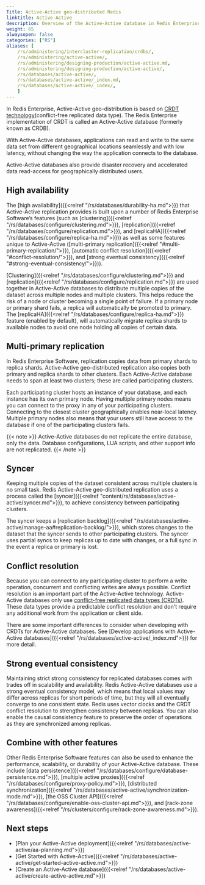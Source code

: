 ```yaml
---
Title: Active-Active geo-distributed Redis
linktitle: Active-Active 
description: Overview of the Active-Active database in Redis Enterprise Software
weight: 65
alwaysopen: false
categories: ["RS"]
aliases: [
    /rs/administering/intercluster-replication/crdbs/,
    /rs/administering/active-active/,
    /rs/administering/designing-production/active-active.md,
    /rs/administering/designing-production/active-active/,
    /rs/databases/active-active/,
    /rs/databases/active-active/_index.md,
    /rs/databases/active-active/_index/,
    ]
---
```


In Redis Enterprise, Active-Active geo-distribution is based on [CRDT technology](https://en.wikipedia.org/wiki/Conflict-free_replicated_data_type)(conflict-free replicated data type).
The Redis Enterprise implementation of CRDT is called an Active-Active database (formerly known as CRDB).

With Active-Active databases, applications can read and write to the same data set from different geographical locations seamlessly and with low latency, without changing the way the application connects to the database.

Active-Active databases also provide disaster recovery and accelerated data read-access for geographically distributed users.

## High availability

The [high availability]({{<relref "/rs/databases/durability-ha.md">}}) that Active-Active replication provides is built upon a number of Redis Enterprise Software’s features (such as [clustering]({{<relref "/rs/databases/configure/clustering.md">}}), [replication]({{<relref "/rs/databases/configure/replication.md">}}), and [replicaHA]({{<relref "/rs/databases/configure/replica-ha.md">}})) as well as some features unique to Active-Active ([multi-primary replication]({{<relref "#multi-primary-replication/">}}), [automatic conflict resolution]({{<relref "#conflict-resolution/">}}), and [strong eventual consistency]({{<relref "#strong-eventual-consistency/">}})).

[Clustering]({{<relref "/rs/databases/configure/clustering.md">}}) and [replication]({{<relref "/rs/databases/configure/replication.md">}}) are used together in Active-Active databases to distribute multiple copies of the dataset across multiple nodes and multiple clusters. This helps reduce the risk of a node or cluster becoming a single point of failure. If a primary node or primary shard fails, a replica will automatically be promoted to primary. The [replicaHA]({{<relref "/rs/databases/configure/replica-ha.md">}}) feature (enabled by default), will automatically migrate replica shards to available nodes to avoid one node holding all copies of certain data.

## Multi-primary replication 

In Redis Enterprise Software, replication copies data from primary shards to replica shards. Active-Active geo-distributed replication also copies both primary and replica shards to other clusters. Each Active-Active database needs to span at least two clusters; these are called participating clusters.

Each participating cluster hosts an instance of your database, and each instance has its own primary node. Having multiple primary nodes means you can connect to the proxy in any of your participating clusters. Connecting to the closest cluster geographically enables near-local latency. Multiple primary nodes also means that your users still have access to the database if one of the participating clusters fails.

{{< note >}}
Active-Active databases do not replicate the entire database, only the data.
Database configurations, LUA scripts, and other support info are not replicated.
{{< /note >}}

## Syncer

Keeping multiple copies of the dataset consistent across multiple clusters is no small task. Redis Active-Active geo-distributed replication uses a process called the [syncer]({{<relref "content/rs/databases/active-active/syncer.md">}}), to achieve consistency between participating clusters.

The syncer keeps a [replication backlog]({{<relref "/rs/databases/active-active/manage-aa#replication-backlog/">}}), which stores changes to the dataset that the syncer sends to other participating clusters. The syncer uses partial syncs to keep replicas up to date with changes, or a full sync in the event a replica or primary is lost.

## Conflict resolution

Because you can connect to any participating cluster to perform a write operation, concurrent and conflicting writes are always possible. Conflict resolution is an important part of the Active-Active technology. Active-Active databases only use [conflict-free replicated data types (CRDTs)](https://en.wikipedia.org/wiki/Conflict-free_replicated_data_type). These data types provide a predictable conflict resolution and don't require any additional work from the application or client side.

There are some important differences to consider when developing with CRDTs for Active-Active databases. See [Develop applications with Active-Active databases]({{<relref "/rs/databases/active-active/_index.md">}}) for more detail.

## Strong eventual consistency

Maintaining strict strong consistency for replicated databases comes with trades off in scalability and availability. Redis Active-Active databases use a strong eventual consistency model, which means that local values may differ across replicas for short periods of time, but they will all eventually converge to one consistent state. Redis uses vector clocks and the CRDT conflict resolution to strengthen consistency between replicas. You can also enable the causal consistency feature to preserve the order of operations as they are synchronized among replicas.

## Combine with other features

Other Redis Enterprise Software features can also be used to enhance the performance, scalability, or durability of your Active-Active database. These include [data persistence]({{<relref "/rs/databases/configure/database-persistence.md">}}), [multiple active proxies]({{<relref "/rs/databases/configure/proxy-policy.md">}}), [distributed synchronization]({{<relref "/rs/databases/active-active/synchronization-mode.md">}}), [the OSS Cluster API]({{<relref "/rs/databases/configure/enable-oss-cluster-api.md">}}), and [rack-zone awareness]({{<relref "/rs/clusters/configure/rack-zone-awareness.md">}}).

## Next steps

- [Plan your Active-Active deployment]({{<relref "/rs/databases/active-active/aa-planning.md">}})
- [Get Started with Active-Active]({{<relref "/rs/databases/active-active/get-started-active-active.md">}})
- [Create an Active-Active database]({{<relref "/rs/databases/active-active/create-active-active.md">}})
